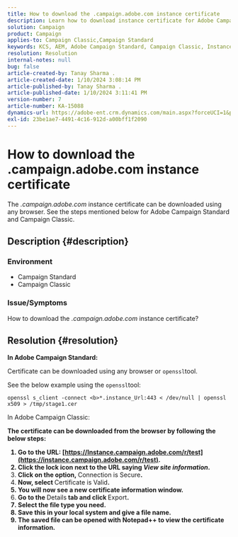 ```yaml
---
title: How to download the .campaign.adobe.com instance certificate
description: Learn how to download instance certificate for Adobe Campaign Standard and Campaign Classic.
solution: Campaign
product: Campaign
applies-to: Campaign Classic,Campaign Standard
keywords: KCS, AEM, Adobe Campaign Standard, Campaign Classic, Instance Certificate, .campaign.adobe.com
resolution: Resolution
internal-notes: null
bug: false
article-created-by: Tanay Sharma .
article-created-date: 1/10/2024 3:08:14 PM
article-published-by: Tanay Sharma .
article-published-date: 1/10/2024 3:11:41 PM
version-number: 7
article-number: KA-15088
dynamics-url: https://adobe-ent.crm.dynamics.com/main.aspx?forceUCI=1&pagetype=entityrecord&etn=knowledgearticle&id=e7004411-caaf-ee11-a569-6045bd006e5a
exl-id: 23be1ae7-4491-4c16-912d-a00bff1f2090
---
```

# How to download the .campaign.adobe.com instance certificate


The *.campaign.adobe.com* instance certificate can be downloaded using any browser. See the steps mentioned below for Adobe Campaign Standard and Campaign Classic.

## Description {#description}


### Environment

- Campaign Standard
- Campaign Classic


### Issue/Symptoms

How to download the *.campaign.adobe.com* instance certificate?


## Resolution {#resolution}


<b>In Adobe Campaign Standard:</b>

Certificate can be downloaded using any browser or `openssl`tool.

 See the below example using the `openssl`tool:


```
openssl s_client -connect <b>*.instance_Url:443 < /dev/null | openssl x509 > /tmp/stage1.cer
```




</b>In Adobe Campaign Classic:<b>

The certificate can be downloaded from the browser by following the below steps:

1. Go to the URL: [https://Instance.campaign.adobe.com/r/test](https://instance.campaign.adobe.com/r/test).
2. Click the lock icon next to the URL saying *View site information*.
3. Click on the option, </b>Connection is Secure<b>.
4. Now, select </b>Certificate is Valid<b>.
5. You will now see a new certificate information window.
6. Go to the </b>Details<b> tab and click </b>Export<b>.
7. Select the file type you need.
8. Save this in your local system and give a file name.
9. The saved file can be opened with Notepad++ to view the certificate information.
